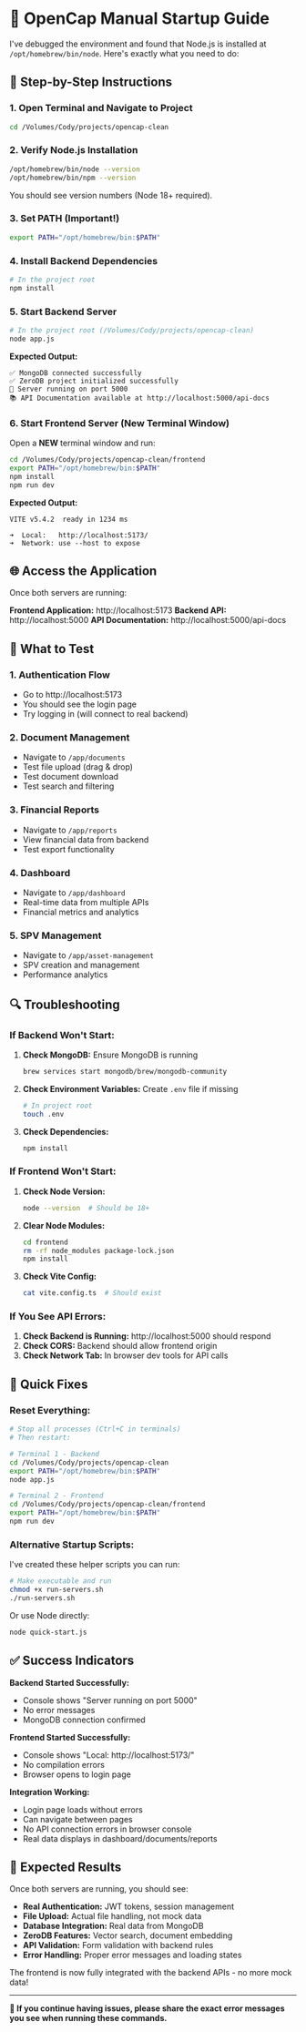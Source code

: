 # 🚀 OpenCap Manual Startup Guide

I've debugged the environment and found that Node.js is installed at `/opt/homebrew/bin/node`. Here's exactly what you need to do:

## 🔧 Step-by-Step Instructions

### 1. Open Terminal and Navigate to Project

```bash
cd /Volumes/Cody/projects/opencap-clean
```

### 2. Verify Node.js Installation

```bash
/opt/homebrew/bin/node --version
/opt/homebrew/bin/npm --version
```

You should see version numbers (Node 18+ required).

### 3. Set PATH (Important!)

```bash
export PATH="/opt/homebrew/bin:$PATH"
```

### 4. Install Backend Dependencies

```bash
# In the project root
npm install
```

### 5. Start Backend Server

```bash
# In the project root (/Volumes/Cody/projects/opencap-clean)
node app.js
```

**Expected Output:**
```
✅ MongoDB connected successfully
✅ ZeroDB project initialized successfully
🚀 Server running on port 5000
📚 API Documentation available at http://localhost:5000/api-docs
```

### 6. Start Frontend Server (New Terminal Window)

Open a **NEW** terminal window and run:

```bash
cd /Volumes/Cody/projects/opencap-clean/frontend
export PATH="/opt/homebrew/bin:$PATH"
npm install
npm run dev
```

**Expected Output:**
```
VITE v5.4.2  ready in 1234 ms

➜  Local:   http://localhost:5173/
➜  Network: use --host to expose
```

## 🌐 Access the Application

Once both servers are running:

**Frontend Application:** http://localhost:5173
**Backend API:** http://localhost:5000
**API Documentation:** http://localhost:5000/api-docs

## 🎯 What to Test

### 1. Authentication Flow
- Go to http://localhost:5173
- You should see the login page
- Try logging in (will connect to real backend)

### 2. Document Management
- Navigate to `/app/documents`
- Test file upload (drag & drop)
- Test document download
- Test search and filtering

### 3. Financial Reports
- Navigate to `/app/reports`
- View financial data from backend
- Test export functionality

### 4. Dashboard
- Navigate to `/app/dashboard`
- Real-time data from multiple APIs
- Financial metrics and analytics

### 5. SPV Management
- Navigate to `/app/asset-management`
- SPV creation and management
- Performance analytics

## 🔍 Troubleshooting

### If Backend Won't Start:

1. **Check MongoDB:** Ensure MongoDB is running
   ```bash
   brew services start mongodb/brew/mongodb-community
   ```

2. **Check Environment Variables:** Create `.env` file if missing
   ```bash
   # In project root
   touch .env
   ```

3. **Check Dependencies:**
   ```bash
   npm install
   ```

### If Frontend Won't Start:

1. **Check Node Version:**
   ```bash
   node --version  # Should be 18+
   ```

2. **Clear Node Modules:**
   ```bash
   cd frontend
   rm -rf node_modules package-lock.json
   npm install
   ```

3. **Check Vite Config:**
   ```bash
   cat vite.config.ts  # Should exist
   ```

### If You See API Errors:

1. **Check Backend is Running:** http://localhost:5000 should respond
2. **Check CORS:** Backend should allow frontend origin
3. **Check Network Tab:** In browser dev tools for API calls

## 🚨 Quick Fixes

### Reset Everything:
```bash
# Stop all processes (Ctrl+C in terminals)
# Then restart:

# Terminal 1 - Backend
cd /Volumes/Cody/projects/opencap-clean
export PATH="/opt/homebrew/bin:$PATH"
node app.js

# Terminal 2 - Frontend  
cd /Volumes/Cody/projects/opencap-clean/frontend
export PATH="/opt/homebrew/bin:$PATH"
npm run dev
```

### Alternative Startup Scripts:

I've created these helper scripts you can run:

```bash
# Make executable and run
chmod +x run-servers.sh
./run-servers.sh
```

Or use Node directly:
```bash
node quick-start.js
```

## ✅ Success Indicators

**Backend Started Successfully:**
- Console shows "Server running on port 5000"
- No error messages
- MongoDB connection confirmed

**Frontend Started Successfully:**
- Console shows "Local: http://localhost:5173/"
- No compilation errors
- Browser opens to login page

**Integration Working:**
- Login page loads without errors
- Can navigate between pages
- No API connection errors in browser console
- Real data displays in dashboard/documents/reports

## 🎉 Expected Results

Once both servers are running, you should see:

- **Real Authentication:** JWT tokens, session management
- **File Upload:** Actual file handling, not mock data
- **Database Integration:** Real data from MongoDB
- **ZeroDB Features:** Vector search, document embedding
- **API Validation:** Form validation with backend rules
- **Error Handling:** Proper error messages and loading states

The frontend is now fully integrated with the backend APIs - no more mock data!

---

**🔧 If you continue having issues, please share the exact error messages you see when running these commands.**